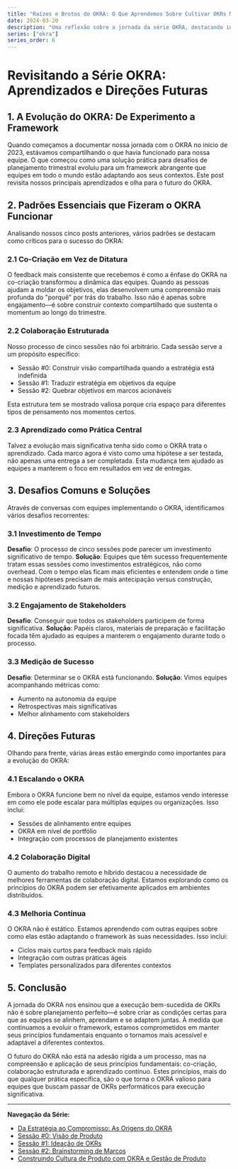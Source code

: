 ```yaml
---
title: "Raízes e Brotos do OKRA: O Que Aprendemos Sobre Cultivar OKRs Melhores"
date: 2024-03-20
description: "Uma reflexão sobre a jornada da série OKRA, destacando insights principais, padrões e direções futuras para execução colaborativa de OKRs."
series: ["okra"]
series_order: 6
---
```


# Revisitando a Série OKRA: Aprendizados e Direções Futuras

## 1. A Evolução do OKRA: De Experimento a Framework

Quando começamos a documentar nossa jornada com o OKRA no início de 2023, estávamos compartilhando o que havia funcionado para nossa equipe. O que começou como uma solução prática para desafios de planejamento trimestral evoluiu para um framework abrangente que equipes em todo o mundo estão adaptando aos seus contextos. Este post revisita nossos principais aprendizados e olha para o futuro do OKRA.

## 2. Padrões Essenciais que Fizeram o OKRA Funcionar

Analisando nossos cinco posts anteriores, vários padrões se destacam como críticos para o sucesso do OKRA:

### 2.1 Co-Criação em Vez de Ditatura

O feedback mais consistente que recebemos é como a ênfase do OKRA na co-criação transformou a dinâmica das equipes. Quando as pessoas ajudam a moldar os objetivos, elas desenvolvem uma compreensão mais profunda do "porquê" por trás do trabalho. Isso não é apenas sobre engajamento—é sobre construir contexto compartilhado que sustenta o momentum ao longo do trimestre.

### 2.2 Colaboração Estruturada

Nosso processo de cinco sessões não foi arbitrário. Cada sessão serve a um propósito específico:

- Sessão #0: Construir visão compartilhada quando a estratégia está indefinida
- Sessão #1: Traduzir estratégia em objetivos da equipe
- Sessão #2: Quebrar objetivos em marcos acionáveis

Esta estrutura tem se mostrado valiosa porque cria espaço para diferentes tipos de pensamento nos momentos certos.

### 2.3 Aprendizado como Prática Central

Talvez a evolução mais significativa tenha sido como o OKRA trata o aprendizado. Cada marco agora é visto como uma hipótese a ser testada, não apenas uma entrega a ser completada. Esta mudança tem ajudado as equipes a manterem o foco em resultados em vez de entregas.

## 3. Desafios Comuns e Soluções

Através de conversas com equipes implementando o OKRA, identificamos vários desafios recorrentes:

### 3.1 Investimento de Tempo

**Desafio**: O processo de cinco sessões pode parecer um investimento significativo de tempo.
**Solução**: Equipes que têm sucesso frequentemente tratam essas sessões como investimentos estratégicos, não como overhead. Com o tempo elas ficam mais eficientes e entendem onde o time e nossas hipóteses precisam de mais antecipação versus construção, medição e aprendizado futuros.

### 3.2 Engajamento de Stakeholders

**Desafio**: Conseguir que todos os stakeholders participem de forma significativa.
**Solução**: Papéis claros, materiais de preparação e facilitação focada têm ajudado as equipes a manterem o engajamento durante todo o processo.

### 3.3 Medição de Sucesso

**Desafio**: Determinar se o OKRA está funcionando.
**Solução**: Vimos equipes acompanhando métricas como:

- Aumento na autonomia da equipe
- Retrospectivas mais significativas
- Melhor alinhamento com stakeholders

## 4. Direções Futuras

Olhando para frente, várias áreas estão emergindo como importantes para a evolução do OKRA:

### 4.1 Escalando o OKRA

Embora o OKRA funcione bem no nível da equipe, estamos vendo interesse em como ele pode escalar para múltiplas equipes ou organizações. Isso inclui:

- Sessões de alinhamento entre equipes
- OKRA em nível de portfólio
- Integração com processos de planejamento existentes

### 4.2 Colaboração Digital

O aumento do trabalho remoto e híbrido destacou a necessidade de melhores ferramentas de colaboração digital. Estamos explorando como os princípios do OKRA podem ser efetivamente aplicados em ambientes distribuídos.

### 4.3 Melhoria Contínua

O OKRA não é estático. Estamos aprendendo com outras equipes sobre como elas estão adaptando o framework às suas necessidades. Isso inclui:

- Ciclos mais curtos para feedback mais rápido
- Integração com outras práticas ágeis
- Templates personalizados para diferentes contextos

## 5. Conclusão

A jornada do OKRA nos ensinou que a execução bem-sucedida de OKRs não é sobre planejamento perfeito—é sobre criar as condições certas para que as equipes se alinhem, aprendam e se adaptem juntas. À medida que continuamos a evoluir o framework, estamos comprometidos em manter seus princípios fundamentais enquanto o tornamos mais acessível e adaptável a diferentes contextos.

O futuro do OKRA não está na adesão rígida a um processo, mas na compreensão e aplicação de seus princípios fundamentais: co-criação, colaboração estruturada e aprendizado contínuo. Estes princípios, mais do que qualquer prática específica, são o que torna o OKRA valioso para equipes que buscam passar de OKRs performáticos para execução significativa.

---

**Navegação da Série:**

- [Da Estratégia ao Compromisso: As Origens do OKRA](/pt/posts/2023-02-20-intro-to-okra/)
- [Sessão #0: Visão de Produto](/pt/posts/2023-03-18-session-0-product-vision/)
- [Sessão #1: Ideação de OKRs](/pt/posts/2023-04-08-session-1-okrs-ideation/)
- [Sessão #2: Brainstorming de Marcos](/pt/posts/2023-04-18-session-2-milestones-brainstorming/)
- [Construindo Cultura de Produto com OKRA e Gestão de Produto](/pt/posts/2023-06-23-building-product-culture-okra/)
